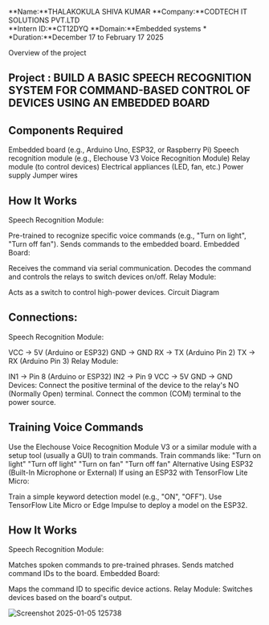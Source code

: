**Name:**THALAKOKULA SHIVA KUMAR
**Company:**CODTECH IT SOLUTIONS PVT.LTD  
**Intern ID:**CT12DYQ 
**Domain:**Embedded systems *
*Duration:**December 17 to February 17 2025

Overview of the project

## Project : BUILD A BASIC SPEECH RECOGNITION SYSTEM FOR COMMAND-BASED CONTROL OF DEVICES USING AN EMBEDDED BOARD
## Components Required
Embedded board (e.g., Arduino Uno, ESP32, or Raspberry Pi)
Speech recognition module (e.g., Elechouse V3 Voice Recognition Module)
Relay module (to control devices)
Electrical appliances (LED, fan, etc.)
Power supply
Jumper wires
## How It Works
Speech Recognition Module:

Pre-trained to recognize specific voice commands (e.g., "Turn on light", "Turn off fan").
Sends commands to the embedded board.
Embedded Board:

Receives the command via serial communication.
Decodes the command and controls the relays to switch devices on/off.
Relay Module:

Acts as a switch to control high-power devices.
Circuit Diagram
## Connections:
Speech Recognition Module:

VCC → 5V (Arduino or ESP32)
GND → GND
RX → TX (Arduino Pin 2)
TX → RX (Arduino Pin 3)
Relay Module:

IN1 → Pin 8 (Arduino or ESP32)
IN2 → Pin 9
VCC → 5V
GND → GND
Devices:
Connect the positive terminal of the device to the relay's NO (Normally Open) terminal.
Connect the common (COM) terminal to the power source.

## Training Voice Commands
Use the Elechouse Voice Recognition Module V3 or a similar module with a setup tool (usually a GUI) to train commands.
Train commands like:
"Turn on light"
"Turn off light"
"Turn on fan"
"Turn off fan"
Alternative Using ESP32 (Built-In Microphone or External)
If using an ESP32 with TensorFlow Lite Micro:

Train a simple keyword detection model (e.g., "ON", "OFF").
Use TensorFlow Lite Micro or Edge Impulse to deploy a model on the ESP32.
## How It Works
Speech Recognition Module:

Matches spoken commands to pre-trained phrases.
Sends matched command IDs to the board.
Embedded Board:

Maps the command ID to specific device actions.
Relay Module:
Switches devices based on the board's output.

![Screenshot 2025-01-05 125738](https://github.com/user-attachments/assets/abfd2c8a-4656-4fbb-aa28-3ba0a5e87c54)

